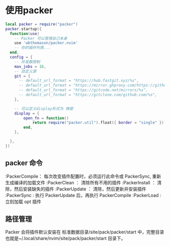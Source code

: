 

# 使用packer

``` lua
local packer = require("packer")
packer.startup({
  function(use)
    -- Packer 可以管理自己本身
    use 'wbthomason/packer.nvim'
    -- 你的插件列表...
  end,
  config = {
    -- 并发数限制
    max_jobs = 16,
    -- 自定义源
    git = {
      -- default_url_format = "https://hub.fastgit.xyz/%s",
      -- default_url_format = "https://mirror.ghproxy.com/https://github.com/%s",
      -- default_url_format = "https://gitcode.net/mirrors/%s",
      -- default_url_format = "https://gitclone.com/github.com/%s",
    },

    -- 可以定义display形式为 弹窗
    display = {
        open_fn = function()
            return require("packer.util").float({ border = "single" })
        end,
    },

  },
})

```


## packer 命令

:PackerCompile： 每次改变插件配置时，必须运行此命令或 PackerSync, 重新生成编译的加载文件
:PackerClean ： 清除所有不用的插件
:PackerInstall ： 清除，然后安装缺失的插件
:PackerUpdate ： 清除，然后更新并安装插件
:PackerSync : 执行 PackerUpdate 后，再执行 PackerCompile
:PackerLoad : 立刻加载 opt 插件


## 路径管理

Packer 会将插件默认安装在 标准数据目录/site/pack/packer/start 中，完整目录也就是~/.local/share/nvim/site/pack/packer/start 目录下。




